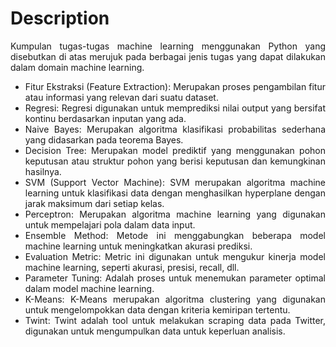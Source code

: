 # Description

<div align="justify">
Kumpulan tugas-tugas machine learning menggunakan Python yang disebutkan di atas merujuk pada berbagai jenis tugas yang dapat dilakukan dalam domain machine learning.

  
* Fitur Ekstraksi (Feature Extraction): Merupakan proses pengambilan fitur atau informasi yang relevan dari suatu dataset.
* Regresi: Regresi digunakan untuk memprediksi nilai output yang bersifat kontinu berdasarkan inputan yang ada.
* Naive Bayes: Merupakan algoritma klasifikasi probabilitas sederhana yang didasarkan pada teorema Bayes.
* Decision Tree: Merupakan model prediktif yang menggunakan pohon keputusan atau struktur pohon yang berisi keputusan dan kemungkinan hasilnya.
* SVM (Support Vector Machine): SVM merupakan algoritma machine learning untuk klasifikasi data dengan menghasilkan hyperplane dengan jarak maksimum dari setiap kelas.
* Perceptron: Merupakan algoritma machine learning yang digunakan untuk mempelajari pola dalam data input.
* Ensemble Method: Metode ini menggabungkan beberapa model machine learning untuk meningkatkan akurasi prediksi.
* Evaluation Metric: Metric ini digunakan untuk mengukur kinerja model machine learning, seperti akurasi, presisi, recall, dll.
* Parameter Tuning: Adalah proses untuk menemukan parameter optimal dalam model machine learning.
* K-Means: K-Means merupakan algoritma clustering yang digunakan untuk mengelompokkan data dengan kriteria kemiripan tertentu.
* Twint: Twint adalah tool untuk melakukan scraping data pada Twitter, digunakan untuk mengumpulkan data untuk keperluan analisis.
</div>
